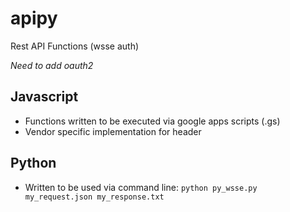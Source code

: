 # apipy
Rest API Functions (wsse auth)

*Need to add oauth2*

## Javascript
* Functions written to be executed via google apps scripts (.gs)
* Vendor specific implementation for header

## Python
* Written to be used via command line: `python py_wsse.py my_request.json my_response.txt`
